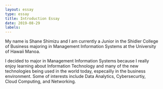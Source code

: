 ```yaml
---
layout: essay
type: essay
title: Introduction Essay
date: 2019-08-29
labels:
---
```

My name is Shane Shimizu and I am currently a Junior in the Shidler College of Business majoring in Management Information Systems at the University of Hawaii Manoa.

I decided to major in Management Information Systems because I really enjoy learning about Information Technology and many of the new technologies being used in the world today, especailly in the business environment.  Some of interests include Data Analytics, Cybersecurtiy, Cloud Computing, and Networking.
